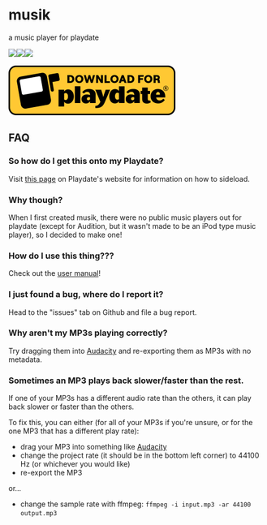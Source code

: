 # musik
a music player for playdate

<img src ="https://img.shields.io/tokei/lines/github/nanobot567/musik"><img src="https://img.shields.io/github/downloads/nanobot567/musik/total"><img src="https://img.shields.io/github/v/release/nanobot567/musik">

<div style="align: center;"><a href="https://codeberg.org/nanobot567/musik/releases/latest"><img src="https://github.com/Nanobot567/tAoHtH/blob/main/readme-graphics/Playdate-badge-download.png"></a></img></div>

## FAQ

### So how do I get this onto my Playdate?
Visit [this page](https://help.play.date/games/sideloading/) on Playdate's website for information on how to sideload.

### Why though?
When I first created musik, there were no public music players out for playdate (except for Audition, but it wasn't made to be an iPod type music player), so I decided to make one!

### How do I use this thing???

Check out the [user manual](https://github.com/Nanobot567/musik/blob/main/MANUAL.md)!

### I just found a bug, where do I report it?
Head to the "issues" tab on Github and file a bug report.

### Why aren't my MP3s playing correctly?
Try dragging them into [Audacity](https://audacityteam.org/) and re-exporting them as MP3s with no metadata.

### Sometimes an MP3 plays back slower/faster than the rest.
If one of your MP3s has a different audio rate than the others, it can play back slower or faster than the others.

To fix this, you can either (for all of your MP3s if you're unsure, or for the one MP3 that has a different play rate):

- drag your MP3 into something like [Audacity](https://audacityteam.org/)
- change the project rate (it should be in the bottom left corner) to 44100 Hz (or whichever you would like)
- re-export the MP3

or...

- change the sample rate with ffmpeg: `ffmpeg -i input.mp3 -ar 44100 output.mp3`

<!--

upon a farmer's land
a horse removes a grain of sand
from the beach of the human race
and goes back to its home base

the humans know that something's off
but they don't know what, so they shrug it off
one badger, though, follows its trail
walks for hours and hours to no avail

until there it was, surrounded by dead trees and grass
but the badger stays hidden, as that day could be his last
when he stared into its eyes where fires burned
suddenly he knew horse the horse will return

-->
